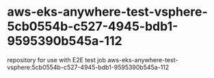 # aws-eks-anywhere-test-vsphere-5cb0554b-c527-4945-bdb1-9595390b545a-112
repository for use with E2E test job aws-eks-anywhere-test-vsphere:5cb0554b-c527-4945-bdb1-9595390b545a-112
